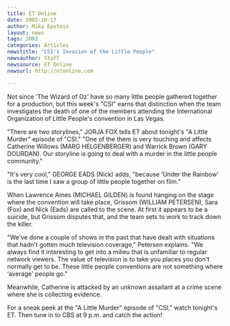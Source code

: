 ```yaml
---
title: ET Online
date: 2002-10-17
author: Mika Epstein
layout: news
tags: 2002
categories: Articles
newstitle: "CSI's Invasion of the Little People"
newsauthor: Staff  
newssource: ET Online  
newsurl: http://etonline.com  

---
```


Not since &#8216;The Wizard of Oz' have so many little people gathered together for a production, but this week's "CSI" earns that distinction when the team investigates the death of one of the members attending the International Organization of Little People's convention in Las Vegas. 

"There are two storylines," JORJA FOX tells ET about tonight's "A Little Murder" episode of "CSI." "One of the them is very touching and affects Catherine Willows (MARG HELGENBERGER) and Warrick Brown (GARY DOURDAN). Our storyline is going to deal with a murder in the little people community." 

"It's very cool," GEORGE EADS (Nick) adds, "because &#8216;Under the Rainbow' is the last time I saw a group of little people together on film." 

When Lawrence Ames (MICHAEL GILDEN) is found hanging on the stage where the convention will take place, Grissom (WILLIAM PETERSEN), Sara (Fox) and Nick (Eads) are called to the scene. At first it appears to be a suicide, but Grissom disputes that, and the team sets to work to track down the killer. 

"We've done a couple of shows in the past that have dealt with situations that hadn't gotten much television coverage," Petersen explains. "We always find it interesting to get into a milieu that is unfamiliar to regular network viewers. The value of television is to take you places you don't normally get to be. These little people conventions are not something where &#8216;average' people go." 

Meanwhile, Catherine is attacked by an unknown assailant at a crime scene where she is collecting evidence. 

For a sneak peek at the "A Little Murder" episode of "CSI," watch tonight's ET. Then tune in to CBS at 9 p.m. and catch the action!  
